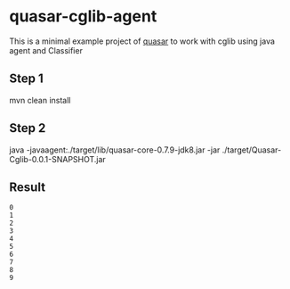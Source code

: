 # quasar-cglib-agent
This is a minimal example project of [quasar](https://github.com/puniverse/quasar) to work with cglib using java agent and Classifier

## Step 1
mvn clean  install

## Step 2
java -javaagent:./target/lib/quasar-core-0.7.9-jdk8.jar -jar ./target/Quasar-Cglib-0.0.1-SNAPSHOT.jar

## Result
```
0
1
2
3
4
5
6
7
8
9
```

